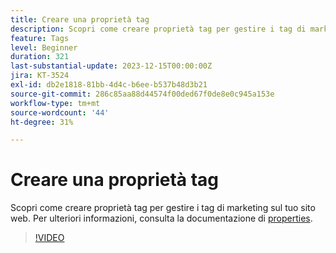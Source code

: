 ```yaml
---
title: Creare una proprietà tag
description: Scopri come creare proprietà tag per gestire i tag di marketing sul tuo sito web.
feature: Tags
level: Beginner
duration: 321
last-substantial-update: 2023-12-15T00:00:00Z
jira: KT-3524
exl-id: db2e1818-81bb-4d4c-b6ee-b537b48d3b21
source-git-commit: 286c85aa88d44574f00ded67f0de8e0c945a153e
workflow-type: tm+mt
source-wordcount: '44'
ht-degree: 31%

---
```


# Creare una proprietà tag

Scopri come creare proprietà tag per gestire i tag di marketing sul tuo sito web. Per ulteriori informazioni, consulta la documentazione di [properties](https://experienceleague.adobe.com/docs/experience-platform/tags/admin/companies-and-properties.html?lang=it).

>[!VIDEO](https://video.tv.adobe.com/v/3428596/?learn=on&enablevpops&captions=ita)

